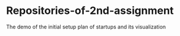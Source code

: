 # Repositories-of-2nd-assignment
The demo of the initial setup plan of startups  and its visualization 
